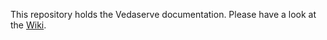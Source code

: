 This repository holds the Vedaserve documentation. Please have a look at the [Wiki](https://github.com/Vedaserve/documentation/wiki).
